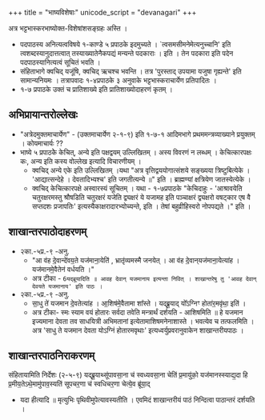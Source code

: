 +++
title = "भाष्यविशेषाः"
unicode_script = "devanagari"
+++

अत्र भट्टभास्करभाष्योक्त-विशेषांशसङ्ग्रहः अस्ति ।

- पदपाठस्य अनित्यत्वविषये १-काण्डे ५ प्रपाठके इदमुच्यते । `त्वसमसीमनेमेत्यनुच्चानि' इति त्वशब्दस्यानुदात्तत्वात् तस्याख्यातेनैकपद्यं मन्यन्ते पदकाराः । इति । तेन पदकारा इति पदेन पदपाठस्यानित्यत्वं सूचितं भवति ।
- संहिताभागे क्वचिद् यजूंषि, क्वचिद् ऋचश्च भवन्ति । तत्र 'पुरस्ताद् उपयामा यजुषा गृह्यन्ते' इति सामान्यनियमः । तत्रापवादः १-४प्रपाठके ३ अनुवाके भट्टभास्कराचार्येण प्रतिपादितः ।
- १-७ प्रपाठके उक्तं च प्रातिशाख्ये  इति प्रातिशाख्योदाहरणं कृतम् ।

## अभिप्रायान्तरोल्लेखः
- "अत्रेदमुक्तमाचार्येण"  - (उक्तमाचार्येण २-१-९) इति १-७-१ आदिमभागे प्रथममन्त्रव्याख्याने प्रयुक्तम् । कोयमाचार्यः ??
- भाष्ये ५ प्रपाठकेे केचित्, अन्ये इति पक्षद्वयम् उल्लिखितम् । अस्य विवरणं न लब्धम् । केचित्कारपक्षः कः, अन्य इति कस्य वोल्लेख इत्यादि विचारणीयम् ।
  - क्वचिद् अन्ये एके इति उल्लिखितम् ।यथा "अत्र वृत्तिद्वययोगात्संशये सङ्ख्यया त्रिष्टुबित्येके । 'आद्यात्सन्देहे । देवतादिभ्यश्च' इति जगतीत्यन्ये ॥" इति । ब्राह्मण्यां क्षत्रियेण जातस्येत्येके ।
  - क्वचिद् केचित्कारपक्षे अस्वारस्यं सूचितम् । यथा - १-७प्रपाठके "केचिदाहुः - 'आश्रावयेति चतुरक्षरमस्तु श्रौषडिति चतुरक्षरं यजेति द्व्यक्षरं ये यजामह इति पञ्चाक्षरं द्व्यक्षरो वषट्कार एष वै सप्तदशः प्रजापतिः' इत्यस्यैकाक्षरादारभ्योच्यन्ते, इति । तेषां बहुव्रीहिस्वरो नोपपद्यते ।" इति ।


## शाखान्तरपाठोदाहरणम्
- २का.-५प्र.-९ -अनु.
  - "आ व॑ह दे॒वान्दे॑वय॒ते यज॑माना॒येति॑ , भ्रातृ॑व्यमस्मै जनयेत् ।  आ व॑ह दे॒वान्‌यज॑माना॒येत्या॑ह । यज॑मानमे॒वैतेन॑ वर्धयति ।"
  - अत्र टीका - `6यद्ब्रूयादिति ॥ आवह देवान् यजमानाय इत्यन्ता निवित् । शाखान्तरेषु तु 'आवह देवान् देवयते यजमानाय' इति पाठः ।`
- २का.-५प्र.-९ -अनु.
  - सा॒धु ते॑ यजमान दे॒वतेत्या॑ह  । आ॒शिष॑मे॒वैतामा शा᳚स्ते ।  यद्ब्रू॒याद् यो᳚ऽग्निꣳ होता॑र॒मवृ॑था॒ इति॑ ।
  - अत्र टीका- स्मः स्याम वयं होतारः सर्वदा तवेति मन्त्रार्थं दर्शयति - आशिषमिति ॥ हे यजमान इज्यमाना देवता तव साधयित्री अभिमतानां इत्येतामाशिषमनेनाशास्ते । भवत्येव च तत्फलमिति । अत्र 'साधु ते यजमान देवता योऽग्निं होतारमवृथाः' इत्यध्वर्युप्रवरानुवाकेन शाखान्तरीयपाठः ।

## शाखान्तरपाठनिराकरणम्
संहितायामिति निर्देशः (२-५-९) यद्ब्रू॒याथ्सू॑पावसा॒ना च॑ स्वध्यवसा॒ना चेति॑ प्र॒मायु॑को॒ यज॑मानस्स्याद्य॒दा हि प्र॒मीय॒तेऽथे॒मामु॑पाव॒स्यति॑ सूपचर॒णा च॑ स्वधिचर॒णा चेत्ये॒व ब्रू॑या॒द्
  - यदा हीत्यादि ॥ मृत्युभिः पृथिवीमुपेत्यावस्यतीति । एवमिदं शाखान्तरीयं पाठं निन्दित्वा पाठान्तरं दर्शयति ।

